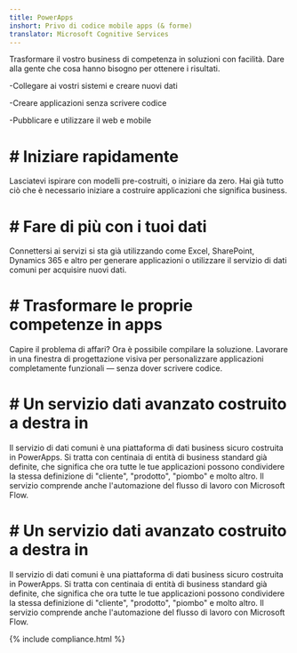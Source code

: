 ```yaml
---
title: PowerApps
inshort: Privo di codice mobile apps (& forme)
translator: Microsoft Cognitive Services
---
```


Trasformare il vostro business di competenza in soluzioni con facilità. Dare alla gente che cosa hanno bisogno per ottenere i risultati.

-Collegare ai vostri sistemi e creare nuovi dati

-Creare applicazioni senza scrivere codice

-Pubblicare e utilizzare il web e mobile

# # Iniziare rapidamente
Lasciatevi ispirare con modelli pre-costruiti, o iniziare da zero. Hai già tutto ciò che è necessario iniziare a costruire applicazioni che significa business.

# # Fare di più con i tuoi dati
Connettersi ai servizi si sta già utilizzando come Excel, SharePoint, Dynamics 365 e altro per generare applicazioni o utilizzare il servizio di dati comuni per acquisire nuovi dati.

# # Trasformare le proprie competenze in apps
Capire il problema di affari? Ora è possibile compilare la soluzione. Lavorare in una finestra di progettazione visiva per personalizzare applicazioni completamente funzionali — senza dover scrivere codice.

# # Un servizio dati avanzato costruito a destra in
Il servizio di dati comuni è una piattaforma di dati business sicuro costruita in PowerApps. Si tratta con centinaia di entità di business standard già definite, che significa che ora tutte le tue applicazioni possono condividere la stessa definizione di "cliente", "prodotto", "piombo" e molto altro. Il servizio comprende anche l'automazione del flusso di lavoro con Microsoft Flow.

# # Un servizio dati avanzato costruito a destra in
Il servizio di dati comuni è una piattaforma di dati business sicuro costruita in PowerApps. Si tratta con centinaia di entità di business standard già definite, che significa che ora tutte le tue applicazioni possono condividere la stessa definizione di "cliente", "prodotto", "piombo" e molto altro. Il servizio comprende anche l'automazione del flusso di lavoro con Microsoft Flow.

{% include compliance.html %}

